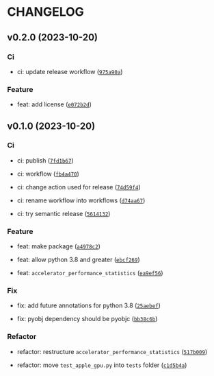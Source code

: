 # CHANGELOG



## v0.2.0 (2023-10-20)

### Ci

* ci: update release workflow ([`975a90a`](https://github.com/cemlyn007/apple-gpu/commit/975a90af4f959ecc3f96f06a0f14bae88e32b7d5))

### Feature

* feat: add license ([`e072b2d`](https://github.com/cemlyn007/apple-gpu/commit/e072b2d2f481cd3182a387354a369ac27a3eb034))


## v0.1.0 (2023-10-20)

### Ci

* ci: publish ([`7fd1b67`](https://github.com/cemlyn007/apple-gpu/commit/7fd1b6737e3e17243f05997d5b596333cbd3f392))

* ci: workflow ([`fb4a470`](https://github.com/cemlyn007/apple-gpu/commit/fb4a470937903de23de40fbedbad920764e951b7))

* ci: change action used for release ([`74d59f4`](https://github.com/cemlyn007/apple-gpu/commit/74d59f4339fe580d48d8647e0d20ca542161b730))

* ci: rename workflow into workflows ([`d74aa67`](https://github.com/cemlyn007/apple-gpu/commit/d74aa678d5d52d1ff48d83a872d5df211aac8f96))

* ci: try semantic release ([`5614132`](https://github.com/cemlyn007/apple-gpu/commit/5614132b3c6b1b9e076132ed99cf2ea335f9eb95))

### Feature

* feat: make package ([`a4978c2`](https://github.com/cemlyn007/apple-gpu/commit/a4978c2c10f227037753e2317e849a21195ca121))

* feat: allow python 3.8 and greater ([`ebcf269`](https://github.com/cemlyn007/apple-gpu/commit/ebcf2695d7e9de870b6bcc15e16ece320a32f379))

* feat: `accelerator_performance_statistics` ([`ea9ef56`](https://github.com/cemlyn007/apple-gpu/commit/ea9ef56686a1a5fb3f0abf41077a9f39735a744d))

### Fix

* fix: add future annotations for python 3.8 ([`25aebef`](https://github.com/cemlyn007/apple-gpu/commit/25aebefe1f4e4da7b29bd77497c673deef483984))

* fix: pyobj dependency should be pyobjc ([`bb38c6b`](https://github.com/cemlyn007/apple-gpu/commit/bb38c6b95bfd16256f1d3397dda8a45e66280d8d))

### Refactor

* refactor: restructure `accelerator_performance_statistics` ([`517b009`](https://github.com/cemlyn007/apple-gpu/commit/517b009573e8888fc9388aabc240c9aefa761634))

* refactor: move `test_apple_gpu.py` into `tests` folder ([`c1d5b4a`](https://github.com/cemlyn007/apple-gpu/commit/c1d5b4ac77b69830a00932bf2a26dd37e3b2aa90))
